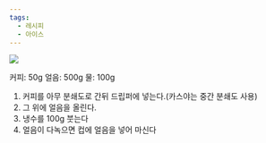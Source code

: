 ```yaml
---
tags:
  - 레시피
  - 아이스
---
```

![](https://youtu.be/HDmhY5adR3s?si=Q1CfUqJUI5Ujp1I1)

커피: 50g
얼음: 500g
물: 100g

1. 커피를 아무 분쇄도로 간뒤 드립퍼에 넣는다.(카스야는 중간 분쇄도 사용)
2. 그 위에 얼음을 올린다.
3. 냉수를 100g 붓는다
4. 얼음이 다녹으면 컵에 얼음을 넣어 마신다